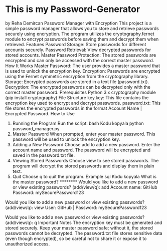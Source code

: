 # This is my Password-Generator
by Reha Demircan
Password Manager with Encryption This project is a simple password manager that allows you to store and retrieve passwords securely using encryption. The program utilizes the cryptography.fernet module to encrypt passwords before saving them and decrypt them when retrieved.
Features
Password Storage: Store passwords for different accounts securely.
Password Retrieval: View decrypted passwords for stored accounts.
Master Password Protection: The stored passwords are encrypted and can only be accessed with the correct master password.
How It Works
Master Password: The user provides a master password that is used to unlock the encryption key.
Encryption: Passwords are encrypted using the Fernet symmetric encryption from the cryptography library.
Storage: Encrypted passwords are stored in a text file (password.txt).
Decryption: The encrypted passwords can be decrypted only with the correct master password.
Prerequisites
Python 3.x
cryptography module (pip install cryptography)
File Structure
key.key: This file contains the encryption key used to encrypt and decrypt passwords.
password.txt: This file stores the encrypted passwords in the format Account Name | Encrypted Password.
How to Use
1. Running the Program
Run the script:
bash
Kodu kopyala
python password_manager.py
2. Master Password
When prompted, enter your master password. This password will be used to unlock the encryption key.
3. Adding a New Password
Choose add to add a new password.
Enter the account name and password. The password will be encrypted and saved in the password.txt file.
4. Viewing Stored Passwords
Choose view to see stored passwords. The program will decrypt the stored passwords and display them in plain text.
5. Quit
Choose q to quit the program.
Example
sql
Kodu kopyala
What is the master password? ********
Would you like to add a new password or view existing passwords? (add/view/q): add
Account name: GitHub
Password: mySecurePassword123

Would you like to add a new password or view existing passwords? (add/view/q): view
User: GitHub | Password: mySecurePassword123

Would you like to add a new password or view existing passwords? (add/view/q): q
Important Notes
The encryption key must be generated and stored securely.
Keep your master password safe; without it, the stored passwords cannot be decrypted.
The password.txt file stores sensitive data (even though encrypted), so be careful not to share it or expose it to unauthorized access.

